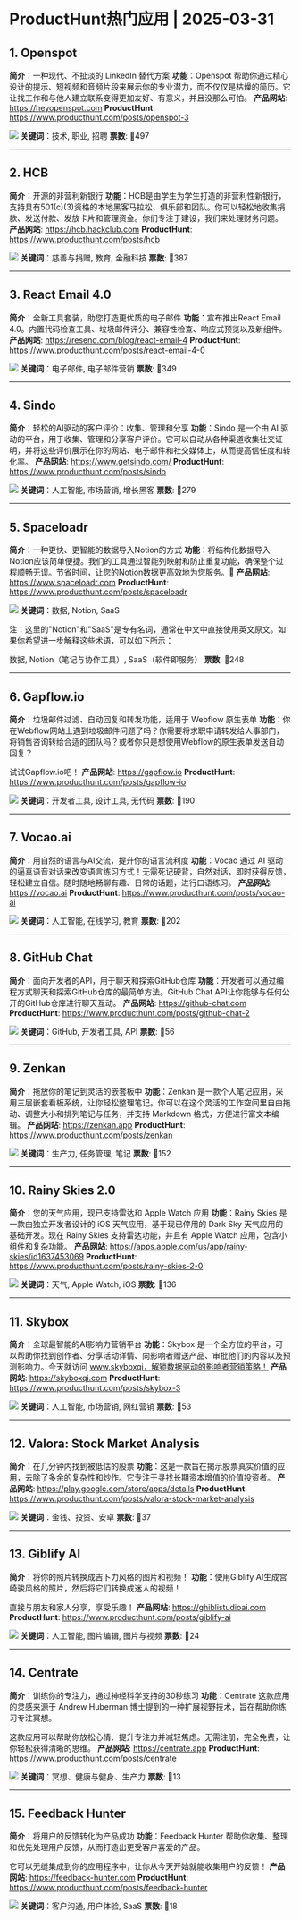 # ProductHunt热门应用 | 2025-03-31

## 1. Openspot
**简介**：一种现代、不扯淡的 LinkedIn 替代方案
**功能**：Openspot 帮助你通过精心设计的提示、短视频和音频片段来展示你的专业潜力，而不仅仅是枯燥的简历。它让找工作和与他人建立联系变得更加友好、有意义，并且没那么可怕。
**产品网站**: https://heyopenspot.com
**ProductHunt**: https://www.producthunt.com/posts/openspot-3

![](https://ph-files.imgix.net/e87edad7-fe3a-4fea-a1b7-d7e821520064.png)
**关键词**：技术, 职业, 招聘
**票数**: 🔺497

---

## 2. HCB
**简介**：开源的非营利新银行
**功能**：HCB是由学生为学生打造的非营利性新银行，支持具有501(c)(3)资格的本地黑客马拉松、俱乐部和团队。你可以轻松地收集捐款、发送付款、发放卡片和管理资金。你们专注于建设，我们来处理财务问题。
**产品网站**: https://hcb.hackclub.com
**ProductHunt**: https://www.producthunt.com/posts/hcb

![](https://ph-files.imgix.net/88122758-9d96-4120-b884-a3d9016d4742.png)
**关键词**：慈善与捐赠, 教育, 金融科技
**票数**: 🔺387

---

## 3. React Email 4.0
**简介**：全新工具套装，助您打造更优质的电子邮件
**功能**：宣布推出React Email 4.0。内置代码检查工具、垃圾邮件评分、兼容性检查、响应式预览以及新组件。
**产品网站**: https://resend.com/blog/react-email-4
**ProductHunt**: https://www.producthunt.com/posts/react-email-4-0

![](https://ph-files.imgix.net/f56d0f21-77a7-4015-a267-a6896b5afafe.png)
**关键词**：电子邮件, 电子邮件营销
**票数**: 🔺349

---

## 4. Sindo
**简介**：轻松的AI驱动的客户评价：收集、管理和分享
**功能**：Sindo 是一个由 AI 驱动的平台，用于收集、管理和分享客户评价。它可以自动从各种渠道收集社交证明，并将这些评价展示在你的网站、电子邮件和社交媒体上，从而提高信任度和转化率。
**产品网站**: https://www.getsindo.com/
**ProductHunt**: https://www.producthunt.com/posts/sindo

![](https://ph-files.imgix.net/e2417ca5-8640-44e5-a647-241c415858e7.png)
**关键词**：人工智能, 市场营销, 增长黑客
**票数**: 🔺279

---

## 5. Spaceloadr
**简介**：一种更快、更智能的数据导入Notion的方式
**功能**：将结构化数据导入Notion应该简单便捷。我们的工具通过智能列映射和防止重复功能，确保整个过程顺畅无误。节省时间，让您的Notion数据更高效地为您服务。🚀
**产品网站**: https://www.spaceloadr.com
**ProductHunt**: https://www.producthunt.com/posts/spaceloadr

![](https://ph-files.imgix.net/b92c6b1a-7896-4164-a677-b1882153b717.png)
**关键词**：数据, Notion, SaaS

注：这里的"Notion"和"SaaS"是专有名词，通常在中文中直接使用英文原文。如果你希望进一步解释这些术语，可以如下所示：

数据, Notion（笔记与协作工具）, SaaS（软件即服务）
**票数**: 🔺248

---

## 6. Gapflow.io
**简介**：垃圾邮件过滤、自动回复和转发功能，适用于 Webflow 原生表单
**功能**：你在Webflow网站上遇到垃圾邮件问题了吗？你需要将求职申请转发给人事部门，将销售咨询转给合适的团队吗？或者你只是想使用Webflow的原生表单发送自动回复？

试试Gapflow.io吧！
**产品网站**: https://gapflow.io
**ProductHunt**: https://www.producthunt.com/posts/gapflow-io

![](https://ph-files.imgix.net/b6fb0a8f-2373-4ee2-ae01-c8fabeeb19a0.png)
**关键词**：开发者工具, 设计工具, 无代码
**票数**: 🔺190

---

## 7. Vocao.ai
**简介**：用自然的语言与AI交流，提升你的语言流利度
**功能**：Vocao 通过 AI 驱动的逼真语音对话来改变语言练习方式！无需死记硬背，自然对话，即时获得反馈，轻松建立自信。随时随地畅聊有趣、日常的话题，进行口语练习。
**产品网站**: https://vocao.ai
**ProductHunt**: https://www.producthunt.com/posts/vocao-ai

![](https://ph-files.imgix.net/4763ca10-1227-4b44-92ad-a6f132bc3c2b.png)
**关键词**：人工智能, 在线学习, 教育
**票数**: 🔺202

---

## 8. GitHub Chat
**简介**：面向开发者的API，用于聊天和探索GitHub仓库
**功能**：开发者可以通过编程方式聊天和探索GitHub仓库的最简单方法。GitHub Chat API让你能够与任何公开的GitHub仓库进行聊天互动。
**产品网站**: https://github-chat.com
**ProductHunt**: https://www.producthunt.com/posts/github-chat-2

![](https://ph-files.imgix.net/a0f61ec6-f3d3-47df-b173-c85acf248ce9.png)
**关键词**：GitHub, 开发者工具, API
**票数**: 🔺56

---

## 9. Zenkan
**简介**：拖放你的笔记到灵活的嵌套板中
**功能**：Zenkan 是一款个人笔记应用，采用三层嵌套看板系统，让你轻松整理笔记。你可以在这个灵活的工作空间里自由拖动、调整大小和排列笔记与任务，并支持 Markdown 格式，方便进行富文本编辑。
**产品网站**: https://zenkan.app
**ProductHunt**: https://www.producthunt.com/posts/zenkan

![](https://ph-files.imgix.net/69fc2f44-c0dc-4d9a-ab56-ccb4686d0df5.png)
**关键词**：生产力, 任务管理, 笔记
**票数**: 🔺152

---

## 10. Rainy Skies 2.0
**简介**：您的天气应用，现已支持雷达和 Apple Watch 应用
**功能**：Rainy Skies 是一款由独立开发者设计的 iOS 天气应用，基于现已停用的 Dark Sky 天气应用的基础开发。现在 Rainy Skies 支持雷达功能，并且有 Apple Watch 应用，包含小组件和复杂功能。
**产品网站**: https://apps.apple.com/us/app/rainy-skies/id1637453069
**ProductHunt**: https://www.producthunt.com/posts/rainy-skies-2-0

![](https://ph-files.imgix.net/b34c2b8f-74c2-45f7-a485-c26ac7339dba.png)
**关键词**：天气, Apple Watch, iOS
**票数**: 🔺136

---

## 11. Skybox
**简介**：全球最智能的AI影响力营销平台
**功能**：Skybox 是一个全方位的平台，可以帮助你找到创作者、分享活动详情、向影响者赠送产品、审批他们的内容以及预测影响力。今天就访问 www.skyboxqi，解锁数据驱动的影响者营销策略！
**产品网站**: https://skyboxqi.com
**ProductHunt**: https://www.producthunt.com/posts/skybox-3

![](https://ph-files.imgix.net/a0ed28b1-e796-4666-9c11-13d29c764a11.png)
**关键词**：人工智能, 市场营销, 网红营销
**票数**: 🔺53

---

## 12. Valora: Stock Market Analysis
**简介**：在几分钟内找到被低估的股票
**功能**：这是一款旨在揭示股票真实价值的应用，去除了多余的复杂性和炒作。它专注于寻找长期资本增值的价值投资者。
**产品网站**: https://play.google.com/store/apps/details
**ProductHunt**: https://www.producthunt.com/posts/valora-stock-market-analysis

![](https://ph-files.imgix.net/b5ef356a-b3f1-4c31-9dfd-38e8e81f269c.png)
**关键词**：金钱、投资、安卓
**票数**: 🔺37

---

## 13. Giblify AI
**简介**：将你的照片转换成吉卜力风格的图片和视频！
**功能**：使用Giblify AI生成宫崎骏风格的照片，然后将它们转换成迷人的视频！

直接与朋友和家人分享，享受乐趣！
**产品网站**: https://ghiblistudioai.com
**ProductHunt**: https://www.producthunt.com/posts/giblify-ai

![](https://ph-files.imgix.net/4f38bdd1-e6ba-4f3e-8758-a237401f730c.png)
**关键词**：人工智能, 图片编辑, 图片与视频
**票数**: 🔺24

---

## 14. Centrate
**简介**：训练你的专注力，通过神经科学支持的30秒练习
**功能**：Centrate 这款应用的灵感来源于 Andrew Huberman 博士提到的一种扩展视野技术，旨在帮助你练习专注冥想。

这款应用可以帮助你放松心情、提升专注力并减轻焦虑。无需注册，完全免费，让你轻松获得清晰的思维。
**产品网站**: https://centrate.app
**ProductHunt**: https://www.producthunt.com/posts/centrate

![](https://ph-files.imgix.net/9c03825c-d192-4da6-84fb-7c859a3f2f0f.png)
**关键词**：冥想、健康与健身、生产力
**票数**: 🔺13

---

## 15. Feedback Hunter
**简介**：将用户的反馈转化为产品成功
**功能**：Feedback Hunter 帮助你收集、整理和优先处理用户反馈，从而打造出更受客户喜爱的产品。

它可以无缝集成到你的应用程序中，让你从今天开始就能收集用户的反馈！
**产品网站**: https://feedback-hunter.com
**ProductHunt**: https://www.producthunt.com/posts/feedback-hunter

![](https://ph-files.imgix.net/2f2b9fb7-ccfe-4196-a547-d689144c28df.png)
**关键词**：客户沟通, 用户体验, SaaS
**票数**: 🔺18

